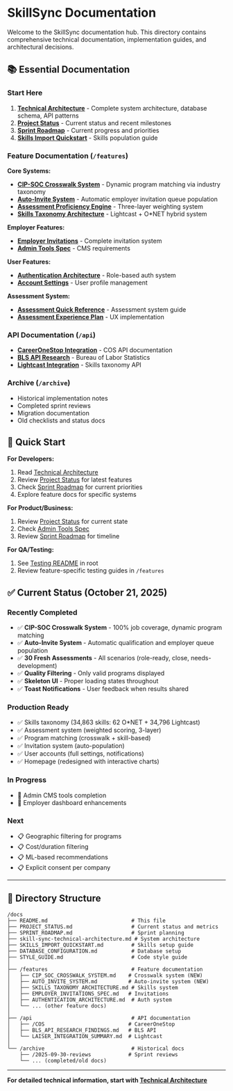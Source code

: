 # SkillSync Documentation

Welcome to the SkillSync documentation hub. This directory contains comprehensive technical documentation, implementation guides, and architectural decisions.

## 📚 Essential Documentation

### Start Here
1. **[Technical Architecture](./skill-sync-technical-architecture.md)** - Complete system architecture, database schema, API patterns
2. **[Project Status](./PROJECT_STATUS.md)** - Current status and recent milestones
3. **[Sprint Roadmap](./SPRINT_ROADMAP.md)** - Current progress and priorities
4. **[Skills Import Quickstart](./SKILLS_IMPORT_QUICKSTART.md)** - Skills population guide

### Feature Documentation (`/features`)

**Core Systems:**
- **[CIP-SOC Crosswalk System](./features/CIP_SOC_CROSSWALK_SYSTEM.md)** - Dynamic program matching via industry taxonomy
- **[Auto-Invite System](./features/AUTO_INVITE_SYSTEM.md)** - Automatic employer invitation queue population
- **[Assessment Proficiency Engine](./features/assessment-proficiency-engine.md)** - Three-layer weighting system
- **[Skills Taxonomy Architecture](./features/SKILLS_TAXONOMY_ARCHITECTURE.md)** - Lightcast + O*NET hybrid system

**Employer Features:**
- **[Employer Invitations](./features/EMPLOYER_INVITATIONS_SPEC.md)** - Complete invitation system
- **[Admin Tools Spec](./features/skillsync_admin_tools_spec.md)** - CMS requirements

**User Features:**
- **[Authentication Architecture](./features/AUTHENTICATION_ARCHITECTURE.md)** - Role-based auth system
- **[Account Settings](./features/ACCOUNT_SETTINGS.md)** - User profile management

**Assessment System:**
- **[Assessment Quick Reference](./features/ASSESSMENT_QUICK_REFERENCE.md)** - Assessment system guide
- **[Assessment Experience Plan](./features/assessment-experience-implementation-plan.md)** - UX implementation

### API Documentation (`/api`)
- **[CareerOneStop Integration](./api/COS/)** - COS API documentation
- **[BLS API Research](./api/BLS_API_RESEARCH_FINDINGS.md)** - Bureau of Labor Statistics
- **[Lightcast Integration](./api/LAISER_INTEGRATION_SUMMARY.md)** - Skills taxonomy API

### Archive (`/archive`)
- Historical implementation notes
- Completed sprint reviews
- Migration documentation
- Old checklists and status docs

## 🚀 Quick Start

**For Developers:**
1. Read [Technical Architecture](./skill-sync-technical-architecture.md)
2. Review [Project Status](./PROJECT_STATUS.md) for latest features
3. Check [Sprint Roadmap](./SPRINT_ROADMAP.md) for current priorities
4. Explore feature docs for specific systems

**For Product/Business:**
1. Review [Project Status](./PROJECT_STATUS.md) for current state
2. Check [Admin Tools Spec](./features/skillsync_admin_tools_spec.md)
3. Review [Sprint Roadmap](./SPRINT_ROADMAP.md) for timeline

**For QA/Testing:**
1. See [Testing README](../TESTING_README.md) in root
2. Review feature-specific testing guides in `/features`

## ✅ Current Status (October 21, 2025)

### Recently Completed
- ✅ **CIP-SOC Crosswalk System** - 100% job coverage, dynamic program matching
- ✅ **Auto-Invite System** - Automatic qualification and employer queue population
- ✅ **30 Fresh Assessments** - All scenarios (role-ready, close, needs-development)
- ✅ **Quality Filtering** - Only valid programs displayed
- ✅ **Skeleton UI** - Proper loading states throughout
- ✅ **Toast Notifications** - User feedback when results shared

### Production Ready
- ✅ Skills taxonomy (34,863 skills: 62 O*NET + 34,796 Lightcast)
- ✅ Assessment system (weighted scoring, 3-layer)
- ✅ Program matching (crosswalk + skill-based)
- ✅ Invitation system (auto-population)
- ✅ User accounts (full settings, notifications)
- ✅ Homepage (redesigned with interactive charts)

### In Progress
- 🔄 Admin CMS tools completion
- 🔄 Employer dashboard enhancements

### Next
- 📋 Geographic filtering for programs
- 📋 Cost/duration filtering
- 📋 ML-based recommendations
- 📋 Explicit consent per company

---

## 📁 Directory Structure

```
/docs
├── README.md                           # This file
├── PROJECT_STATUS.md                   # Current status and metrics
├── SPRINT_ROADMAP.md                   # Sprint planning
├── skill-sync-technical-architecture.md # System architecture
├── SKILLS_IMPORT_QUICKSTART.md         # Skills setup guide
├── DATABASE_CONFIGURATION.md           # Database setup
├── STYLE_GUIDE.md                      # Code style guide
│
├── /features                           # Feature documentation
│   ├── CIP_SOC_CROSSWALK_SYSTEM.md    # Crosswalk system (NEW)
│   ├── AUTO_INVITE_SYSTEM.md          # Auto-invite system (NEW)
│   ├── SKILLS_TAXONOMY_ARCHITECTURE.md # Skills system
│   ├── EMPLOYER_INVITATIONS_SPEC.md   # Invitations
│   ├── AUTHENTICATION_ARCHITECTURE.md  # Auth system
│   └── ... (other feature docs)
│
├── /api                                # API documentation
│   ├── /COS                           # CareerOneStop
│   ├── BLS_API_RESEARCH_FINDINGS.md   # BLS API
│   └── LAISER_INTEGRATION_SUMMARY.md  # Lightcast
│
└── /archive                            # Historical docs
    ├── /2025-09-30-reviews            # Sprint reviews
    └── ... (completed/old docs)
```

---

**For detailed technical information, start with [Technical Architecture](./skill-sync-technical-architecture.md)**
